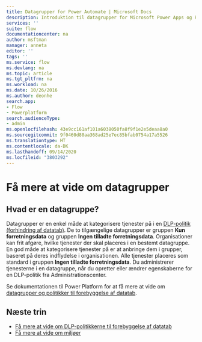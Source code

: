 ```yaml
---
title: Datagrupper for Power Automate | Microsoft Docs
description: Introduktion til datagrupper for Microsoft Power Apps og Power Automate.
services: ''
suite: flow
documentationcenter: na
author: msftman
manager: anneta
editor: ''
tags: ''
ms.service: flow
ms.devlang: na
ms.topic: article
ms.tgt_pltfrm: na
ms.workload: na
ms.date: 10/26/2016
ms.author: deonhe
search.app:
- Flow
- Powerplatform
search.audienceType:
- admin
ms.openlocfilehash: 43e9cc161af101a6038050fa8f9f1e2e5deaa8a0
ms.sourcegitcommit: 9f0460d80aa368ad25e7ec85bfab0754a17a5526
ms.translationtype: HT
ms.contentlocale: da-DK
ms.lasthandoff: 09/14/2020
ms.locfileid: "3803292"
---
```

# <a name="learn-all-about-data-groups"></a>Få mere at vide om datagrupper

## <a name="what-is-a-data-group"></a>Hvad er en datagruppe?

Datagrupper er en enkel måde at kategorisere tjenester på i en [DLP-politik (forhindring af datatab)](https://docs.microsoft.com/power-platform/admin/wp-data-loss-prevention). De to tilgængelige datagrupper er gruppen **Kun forretningsdata** og gruppen **Ingen tilladte forretningsdata**. Organisationer kan frit afgøre, hvilke tjenester der skal placeres i en bestemt datagruppe. En god måde at kategorisere tjenester på er at anbringe dem i grupper, baseret på deres indflydelse i organisationen. Alle tjenester placeres som standard i gruppen **Ingen tilladte forretningsdata**. Du administrerer tjenesterne i en datagruppe, når du opretter eller ændrer egenskaberne for en DLP-politik fra Administrationscenter.

Se dokumentationen til Power Platform for at få mere at vide om [datagrupper og politikker til forebyggelse af datatab](https://docs.microsoft.com/power-platform/admin/wp-data-loss-prevention#connector-classification).

## <a name="next-steps"></a>Næste trin

* [Få mere at vide om DLP-politikkerne til forebyggelse af datatab](https://docs.microsoft.com/power-platform/admin/wp-data-loss-prevention)
* [Få mere at vide om miljøer](https://docs.microsoft.com/power-platform/admin/environments-overview)   

